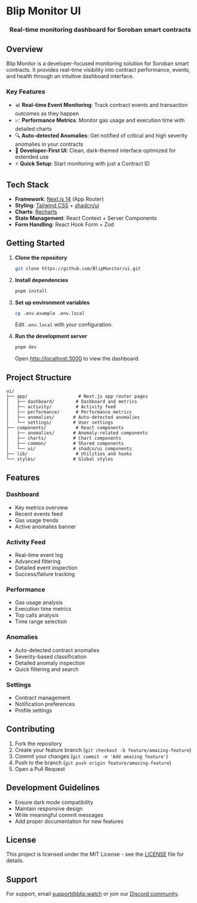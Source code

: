 # Blip Monitor UI

<div align="center">
  <h3>Real-time monitoring dashboard for Soroban smart contracts</h3>
</div>

## Overview

Blip Monitor is a developer-focused monitoring solution for Soroban smart contracts. It provides real-time visibility into contract performance, events, and health through an intuitive dashboard interface.

### Key Features

- 📊 **Real-time Event Monitoring**: Track contract events and transaction outcomes as they happen
- 📈 **Performance Metrics**: Monitor gas usage and execution time with detailed charts
- 🔍 **Auto-detected Anomalies**: Get notified of critical and high severity anomalies in your contracts
- 📱 **Developer-First UI**: Clean, dark-themed interface optimized for extended use
- ⚡ **Quick Setup**: Start monitoring with just a Contract ID

## Tech Stack

- **Framework**: [Next.js 14](https://nextjs.org/) (App Router)
- **Styling**: [Tailwind CSS](https://tailwindcss.com/) + [shadcn/ui](https://ui.shadcn.com/)
- **Charts**: [Recharts](https://recharts.org/)
- **State Management**: React Context + Server Components
- **Form Handling**: React Hook Form + Zod

## Getting Started

1. **Clone the repository**
   ```bash
   git clone https://github.com/BlipMonitor/ui.git
   ```

2. **Install dependencies**
   ```bash
   pnpm install
   ```

3. **Set up environment variables**
   ```bash
   cp .env.example .env.local
   ```
   Edit `.env.local` with your configuration.

4. **Run the development server**
   ```bash
   pnpm dev
   ```

   Open [http://localhost:3000](http://localhost:3000) to view the dashboard.

## Project Structure

```
ui/
├── app/                   # Next.js app router pages
│   ├── dashboard/        # Dashboard and metrics
│   ├── activity/         # Activity feed
│   ├── performance/      # Performance metrics
│   ├── anomalies/       # Auto-detected anomalies
│   └── settings/        # User settings
├── components/           # React components
│   ├── anomalies/       # Anomaly-related components
│   ├── charts/          # Chart components
│   ├── common/          # Shared components
│   └── ui/              # shadcn/ui components
├── lib/                  # Utilities and hooks
└── styles/              # Global styles
```

## Features

### Dashboard
- Key metrics overview
- Recent events feed
- Gas usage trends
- Active anomalies banner

### Activity Feed
- Real-time event log
- Advanced filtering
- Detailed event inspection
- Success/failure tracking

### Performance
- Gas usage analysis
- Execution time metrics
- Top calls analysis
- Time range selection

### Anomalies
- Auto-detected contract anomalies
- Severity-based classification
- Detailed anomaly inspection
- Quick filtering and search

### Settings
- Contract management
- Notification preferences
- Profile settings

## Contributing

1. Fork the repository
2. Create your feature branch (`git checkout -b feature/amazing-feature`)
3. Commit your changes (`git commit -m 'Add amazing feature'`)
4. Push to the branch (`git push origin feature/amazing-feature`)
5. Open a Pull Request

## Development Guidelines


- Ensure dark mode compatibility
- Maintain responsive design
- Write meaningful commit messages
- Add proper documentation for new features

## License

This project is licensed under the MIT License - see the [LICENSE](LICENSE) file for details.

## Support

For support, email support@blip.watch or join our [Discord community](https://discord.gg/blipmonitor).
